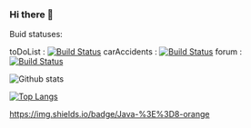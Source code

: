 ### Hi there 👋

Buid statuses:

toDoList : [![Build Status](https://travis-ci.org/eRqa/job4j_toDoList.svg?branch=master)](https://travis-ci.org/eRqa/job4j_toDoList) carAccidents : [![Build Status](https://travis-ci.com/eRqa/job4j_car_accident.svg?branch=main)](https://travis-ci.com/eRqa/job4j_car_accident) forum : [![Build Status](https://travis-ci.com/eRqa/job4j_forum.svg?branch=master)](https://travis-ci.com/eRqa/job4j_forum)

![Github stats](https://github-readme-stats.vercel.app/api?username=eRqa&hide=stars,prs,issues,contribs)

[![Top Langs](https://github-readme-stats.vercel.app/api/top-langs/?username=eRqal&layout=compact)](https://github.com/ShamRail/github-readme-stats)

https://img.shields.io/badge/Java-%3E%3D8-orange


<!--
**eRqa/eRqa** is a ✨ _special_ ✨ repository because its `README.md` (this file) appears on your GitHub profile.

Here are some ideas to get you started:

- 🔭 I’m currently working on ...
- 🌱 I’m currently learning ...
- 👯 I’m looking to collaborate on ...
- 🤔 I’m looking for help with ...
- 💬 Ask me about ...
- 📫 How to reach me: ...
- 😄 Pronouns: ...
- ⚡ Fun fact: ...
-->
